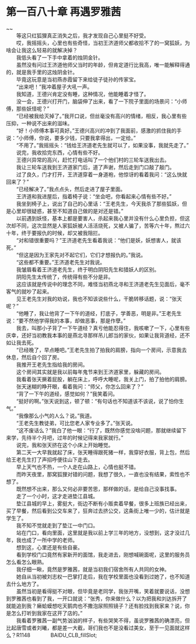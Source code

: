 # 第一百八十章 再遇罗雅茜

~~
            <br>　　等这只红狐狸真正消失之后，我才发现自己心里挺不好受。<br>　　哎，我摇摇头，心里也有些奇怪，当初王济道师父都收拾不了的一窝狐妖，为啥会让我这么轻易的就解决掉？<br>　　我低头看了一下手中拿着的烛阴金针。<br>　　虽然没有问过王济道他师父当时的年龄，但肯定道行比我高，唯一能解释得通的，就是我手里的这烛阴金针。<br>　　毕竟这玩意是当初燕赤霞留下来给徒子徒孙的传家宝。<br>　　“出来吧！”我冲着屋子大吼一声。<br>　　我知道，王德兴肯定没有睡，这种情况，他能睡着才怪了。<br>　　没一会，王德兴打开门，脑袋伸了出来，看了一下院子里面的场景问：“小师傅，那些妖怪呢？”<br>　　“已经被我给灭掉了。”我开口说，但丝毫没有高兴的情绪，相反，我心里有些压抑，一种说不出来的滋味。<br>　　“好！小师傅本事可真好。”王德兴高兴的冲到了我面前，感激的抓住我的手说：“小师傅，你说，要多少钱，只要我拿得出，一定给。”<br>　　“不用了。”我摇摇头：“钱给王济道老先生就可以了，如果没事，我就先走了。”<br>　　说完，我收拾完东西，心情有些不好。<br>　　王德兴异常的高兴，赶忙打电话叫了一个他们村的三轮车送我出去。<br>　　我让三轮车送我到王济道家门后，道了声谢，然后走到门口敲了敲门。<br>　　过了良久，门才打开，王济道穿着一身道袍，他惊讶的看着我问：“这么快就回来了？”<br>　　“已经解决了。”我点点头，然后走进了屋子里面。<br>　　王济道和我进屋后，指着椅子说：“坐会吧，你看起来心情有些不好。”<br>　　我坐到椅子上，说出了自己的心里话：“王老先生，今天我杀了那些狐妖，但是心里却很疑惑，甚至不知道自己做的是对还是错。”<br>　　以前遇到妖怪，基本上都是要害人，杀起来我心里并没有什么心里负担，但这次却不同，这次显然是人家狐妖被人活活烧死，又被人骗了，苦等六十年，熬过六十年，终于要报仇的时候，却又被我阻拦。<br>　　“对和错很重要吗？”王济道老先生看着我说：“他们是妖，妖想害人，就该死。”<br>　　“但这是因为王家先对不起它们，它们才想报仇的。”我说。<br>　　“这些都不重要。”王济道老先生对我说。<br>　　我皱眉看着王济道老先生，终于明白阴阳先生和猎妖人的区别。<br>　　阴阳先生太传统了，传统得有些不分是非。<br>　　这应该就是传说中的理念不同，难怪当初燕北寻和王济道老先生见面后，毫不客气的就吵了起来。<br>　　见王老先生对我的劝说，我也不知该说些什么，干脆转移话题，说：“张天呢？”<br>　　“他睡了，我让他背了一下午的道经，打底子，学善恶，明是非。”王老先生说：“要不然他学得我的本事，却做恶事，那是作孽。”<br>　　我去，叫那小子背了一下午道经？真亏他能忍得住，我咳嗽了一下，心里有些庆幸，还好当初教我本事的是燕北寻那样吊儿郎当的家伙，如果让我背道经，还不如让我去死。<br>　　“已经晚了，早点睡吧。”王老先生拍了拍我的肩膀，指向一个房间，示意我去休息，然后自个回了房。<br>　　我推开王老先生指给我的房间。<br>　　这个房间其实就是我以前每年鬼节来到王济道家里，躲藏的房间。<br>　　我看着张天撅着屁股，躺在床上，呼呼大睡呢，我关上门，拍了拍他的肩膀。<br>　　张天迷糊的睁开眼，看着我问：“师父，你怎么回来了？”<br>　　“背了一下午的道经，感觉如何？”我笑着问。<br>　　“挺好的啊。”张天说到这，顿了顿：“有句话也不知道该不该说，说了怕你生气。”<br>　　“我像那么小气的人么？说。”我道。<br>　　“王老先生教徒弟，可比您老人家专业多了。”张天说。<br>　　“这不废话么？”我白了他一眼：“行了，既然你感觉没啥问题，那就继续留下来学，先待半个月吧，过年的时候记得来我家就行。”<br>　　说完，我和张天挤在这个小床上开始睡觉。<br>　　第二天一大早我就起了床，张天睡得跟死猪一样，我穿好衣服，背上包，然后给王老先生打了声招呼便往山下走去。<br>　　早上天气也不热，一个人走在山路上，心情也挺不错。<br>　　而昨天夜里，那窝狐狸对错的问题，我想了很久，一直也没有结果，索性也不想了。<br>　　既然想不出来，那么又何必非要苦思，那样做的话，是给自己没事找事。<br>　　走了一个小时，这才走进垫江县城。<br>　　垫江县城的早上，雾挺大，街边不断有小贩卖着早餐，很多上班族已经出来，买了早餐，然后看到公交车来了，狂奔过去挤公交，这条街上唯一少的，估计就是学生了。<br>　　我不知不觉就走到了垫江一中门口。<br>　　站在门口，看向里面，这里就是我以前上学三年的地方，没想到，这才没过几年，我也成了一所中学的老师。<br>　　想到这，心里还是有些自豪。<br>　　看到学校门口竟然有家新开的面馆，我走进去，刚想喊碗面呢，这里的服务员怎么看怎么眼熟。<br>　　我仔细一瞅，竟然是罗雅茜，就是当初我们宿舍所有人共同的女神。<br>　　她自从当初被刘志权一巴掌打走后，我在学校里面也没看到过她了，也不知道去什么地方了。<br>　　虽然当初是看得挺不对眼，但毕竟是老同学，我张开嘴，笑着就要说话，没想到罗雅茜也看到了我，一开口就说：“张秀，你来做什么？以为把我和刘达拆开了就能追到我？癞蛤蟆想吃天鹅肉也不撒泡尿照照镜子？还有脸找到我家来？说，你是怎么打听到我家在这开了店的。”<br>　　我看着罗雅茜一副气势汹汹的样子，有些哭笑不得，虽说罗雅茜的确漂亮，但比起唐雪或者刘曦，都是差一大截，哥们我也不是没看过美女，至于一见面就这样么？R1148　　　　BAIDU_CLB_fillSlot;<br>
	
